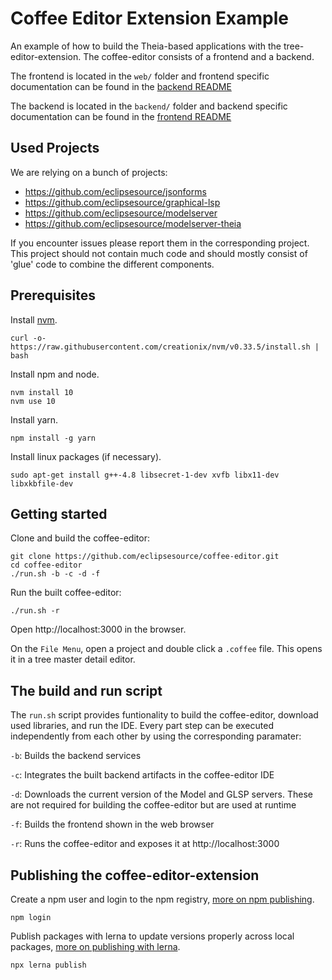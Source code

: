 # Coffee Editor Extension Example
An example of how to build the Theia-based applications with the tree-editor-extension.
The coffee-editor consists of a frontend and a backend.

The frontend is located in the `web/` folder and frontend specific documentation can be found in the [backend README](backend/README.md)

The backend is located in the `backend/` folder and backend specific documentation can be found in the [frontend README](web/README.md)

## Used Projects
We are relying on a bunch of projects:
* https://github.com/eclipsesource/jsonforms
* https://github.com/eclipsesource/graphical-lsp
* https://github.com/eclipsesource/modelserver
* https://github.com/eclipsesource/modelserver-theia

If you encounter issues please report them in the corresponding project.
This project should not contain much code and should mostly consist of 'glue' code to combine the different components.

## Prerequisites

Install [nvm](https://github.com/creationix/nvm#install-script).

    curl -o- https://raw.githubusercontent.com/creationix/nvm/v0.33.5/install.sh | bash

Install npm and node.

    nvm install 10
    nvm use 10

Install yarn.

    npm install -g yarn

Install linux packages (if necessary).

    sudo apt-get install g++-4.8 libsecret-1-dev xvfb libx11-dev libxkbfile-dev

## Getting started

Clone and build the coffee-editor:

    git clone https://github.com/eclipsesource/coffee-editor.git
    cd coffee-editor
    ./run.sh -b -c -d -f
    
Run the built coffee-editor:

    ./run.sh -r

Open http://localhost:3000 in the browser.

On the `File Menu`, open a project and double click a `.coffee` file. This opens it in a tree master detail editor.

## The build and run script
The `run.sh` script provides funtionality to build the coffee-editor, download used libraries, and run the IDE.
Every part step can be executed independently from each other by using the corresponding paramater:

`-b`: Builds the backend services

`-c`: Integrates the built backend artifacts in the coffee-editor IDE

`-d`: Downloads the current version of the Model and GLSP servers. These are not required for building the coffee-editor but are used at runtime

`-f`: Builds the frontend shown in the web browser

`-r`: Runs the coffee-editor and exposes it at http://localhost:3000

## Publishing the coffee-editor-extension

Create a npm user and login to the npm registry, [more on npm publishing](https://docs.npmjs.com/getting-started/publishing-npm-packages).

    npm login

Publish packages with lerna to update versions properly across local packages, [more on publishing with lerna](https://github.com/lerna/lerna#publish).

    npx lerna publish
